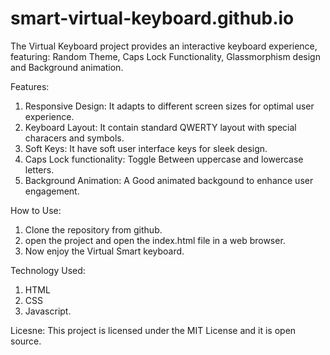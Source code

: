 # smart-virtual-keyboard.github.io
 

The Virtual Keyboard project provides an interactive keyboard experience, featuring:
Random Theme, Caps Lock Functionality, Glassmorphism design and Background animation.

Features:
1. Responsive Design: It adapts to different screen sizes for optimal user experience.
2. Keyboard Layout: It contain standard QWERTY layout with special characers and symbols.
3. Soft Keys: It have soft user interface keys for sleek design.
4. Caps Lock functionality: Toggle Between uppercase and lowercase letters.
5. Background Animation: A Good animated backgound to enhance user engagement.


How to Use:
1. Clone the repository from github.
2. open the project and open the index.html file in a web browser.
3. Now enjoy the Virtual Smart keyboard.


Technology Used:
1. HTML
2. CSS
3. Javascript.

Licesne:
This project is licensed under the MIT License and it is open source.